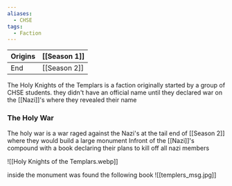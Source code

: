 ```yaml
---
aliases:
  - CHSE
tags:
  - Faction
---
```


| Origins | [[Season 1]] |
| ------- | ------------ |
| End     | [[Season 2]] |

The Holy Knights of the Templars is a faction originally started by a group of CHSE students. they didn't have an official name until they declared war on the [[Nazi]]'s where they revealed their name

### The Holy War
The holy war is a war raged against the Nazi's at the tail end of [[Season 2]] where they would build a large monument Infront of the [[Nazi]]'s compound with a book declaring their plans to kill off all nazi members 

![[Holy Knights of the Templars.webp]]

inside the monument was found the following book
![[templers_msg.jpg]]